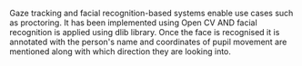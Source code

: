Gaze tracking and facial recognition-based systems enable use cases such as proctoring. It has been implemented using Open CV AND facial recognition is applied using dlib library. Once the face is recognised it is annotated with the person's name and coordinates of pupil movement are mentioned along with which direction they are looking into.
